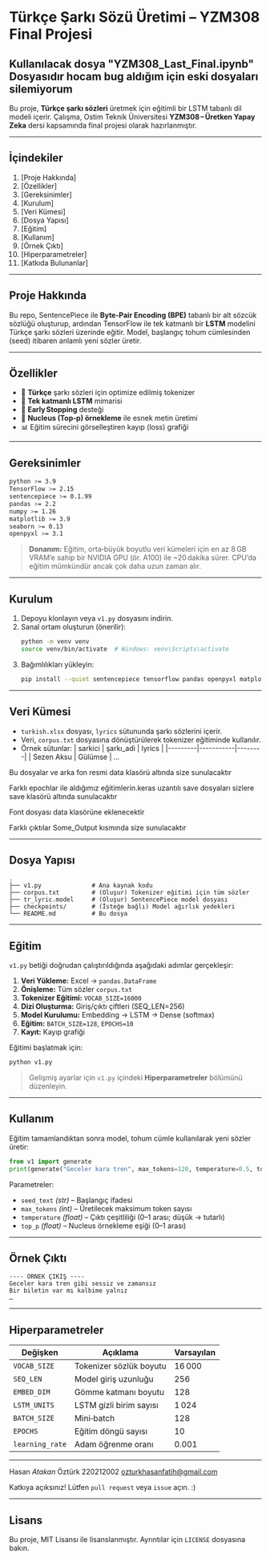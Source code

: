 # Türkçe Şarkı Sözü Üretimi – YZM308 Final Projesi
## Kullanılacak dosya "YZM308_Last_Final.ipynb" Dosyasıdır hocam bug aldığım için eski dosyaları silemiyorum
Bu proje, **Türkçe şarkı sözleri** üretmek için eğitimli bir LSTM tabanlı dil modeli içerir. Çalışma, Ostim Teknik Üniversitesi **YZM308 – Üretken Yapay Zeka** dersi kapsamında final projesi olarak hazırlanmıştır.

---

## İçindekiler
1. [Proje Hakkında]
2. [Özellikler]
3. [Gereksinimler]
4. [Kurulum]
5. [Veri Kümesi]
6. [Dosya Yapısı]
7. [Eğitim]
8. [Kullanım]
9. [Örnek Çıktı]
10. [Hiperparametreler]
11. [Katkıda Bulunanlar]

---

## Proje Hakkında
Bu repo, SentencePiece ile **Byte‑Pair Encoding (BPE)** tabanlı bir alt sözcük sözlüğü oluşturup, ardından TensorFlow ile tek katmanlı bir **LSTM** modelini Türkçe şarkı sözleri üzerinde eğitir. Model, başlangıç tohum cümlesinden (seed) itibaren anlamlı yeni sözler üretir.

---

## Özellikler
- 📜 **Türkçe** şarkı sözleri için optimize edilmiş tokenizer
- 🧠 **Tek katmanlı LSTM** mimarisi
- 🛑 **Early Stopping** desteği
- 🎲 **Nucleus (Top‑p) örnekleme** ile esnek metin üretimi
- 📊 Eğitim sürecini görselleştiren kayıp (loss) grafiği

---

## Gereksinimler
```bash
python >= 3.9
TensorFlow >= 2.15
sentencepiece >= 0.1.99
pandas >= 2.2
numpy >= 1.26
matplotlib >= 3.9
seaborn >= 0.13
openpyxl >= 3.1
```
> **Donanım:** Eğitim, orta‑büyük boyutlu veri kümeleri için en az 8 GB VRAM’e sahip bir NVIDIA GPU (ör. A100) ile ~20 dakika sürer. CPU’da eğitim mümkündür ancak çok daha uzun zaman alır.

---

## Kurulum
1. Depoyu klonlayın veya `v1.py` dosyasını indirin.
2. Sanal ortam oluşturun (önerilir):
   ```bash
   python -m venv venv
   source venv/bin/activate  # Windows: venv\Scripts\activate
   ```
3. Bağımlılıkları yükleyin:
   ```bash
   pip install --quiet sentencepiece tensorflow pandas openpyxl matplotlib seaborn
   ```

---

## Veri Kümesi
- `turkish.xlsx` dosyası, `lyrics` sütununda şarkı sözlerini içerir.
- Veri, `corpus.txt` dosyasına dönüştürülerek tokenizer eğitiminde kullanılır.
- Örnek sütunlar:
  | sarkici | şarkı_adi | lyrics |
  |---------|-----------|--------|
  | Sezen Aksu | Gülümse | *…*

 
Bu dosyalar ve arka fon resmi data klasörü altında size sunulacaktır

Farklı epochlar ile aldığımız eğitimlerin.keras uzantılı save dosyaları sizlere save klasörü altında sunulacaktır

Font dosyası data klasörüne eklenecektir

Farklı çıktılar Some_Output kısmında size sunulacaktır

---

## Dosya Yapısı
```
.
├── v1.py              # Ana kaynak kodu
├── corpus.txt         # (Oluşur) Tokenizer eğitimi için tüm sözler
├── tr_lyric.model     # (Oluşur) SentencePiece model dosyası
├── checkpoints/       # (İsteğe bağlı) Model ağırlık yedekleri
└── README.md          # Bu dosya
```

---

## Eğitim
`v1.py` betiği doğrudan çalıştırıldığında aşağıdaki adımlar gerçekleşir:
1. **Veri Yükleme:** Excel → `pandas.DataFrame`
2. **Önişleme:** Tüm sözler `corpus.txt`
3. **Tokenizer Eğitimi:** `VOCAB_SIZE=16000`
4. **Dizi Oluşturma:** Giriş/çıktı çiftleri (SEQ_LEN=256)
5. **Model Kurulumu:** Embedding → LSTM → Dense (softmax)
6. **Eğitim:** `BATCH_SIZE=128`, `EPOCHS=10`
7. **Kayıt:** Kayıp grafiği

Eğitimi başlatmak için:
```bash
python v1.py
```
> Gelişmiş ayarlar için `v1.py` içindeki **Hiperparametreler** bölümünü düzenleyin.

---

## Kullanım
Eğitim tamamlandıktan sonra model, tohum cümle kullanılarak yeni sözler üretir:
```python
from v1 import generate
print(generate("Geceler kara tren", max_tokens=120, temperature=0.5, top_p=0.9))
```
Parametreler:
- `seed_text` *(str)* – Başlangıç ifadesi
- `max_tokens` *(int)* – Üretilecek maksimum token sayısı
- `temperature` *(float)* – Çıktı çeşitliliği (0–1 arası; düşük → tutarlı)
- `top_p` *(float)* – Nucleus örnekleme eşiği (0–1 arası)

---

## Örnek Çıktı
```text
---- ÖRNEK ÇIKIŞ ----
Geceler kara tren gibi sessiz ve zamansız
Bir biletin var mı kalbime yalnız
…
```

---

## Hiperparametreler
| Değişken | Açıklama | Varsayılan |
|-----------|----------|-----------|
| `VOCAB_SIZE` | Tokenizer sözlük boyutu | 16 000 |
| `SEQ_LEN` | Model giriş uzunluğu | 256 |
| `EMBED_DIM` | Gömme katmanı boyutu | 128 |
| `LSTM_UNITS` | LSTM gizli birim sayısı | 1 024 |
| `BATCH_SIZE` | Mini‑batch | 128 |
| `EPOCHS` | Eğitim döngü sayısı | 10 |
| `learning_rate` | Adam öğrenme oranı | 0.001 |

---


Hasan _Atakan_ Öztürk 220212002
ozturkhasanfatih@gmail.com

Katkıya açıksınız! Lütfen `pull request` veya `issue` açın. :)

---
## Lisans
Bu proje, MIT Lisansı ile lisanslanmıştır. Ayrıntılar için `LICENSE` dosyasına bakın.
